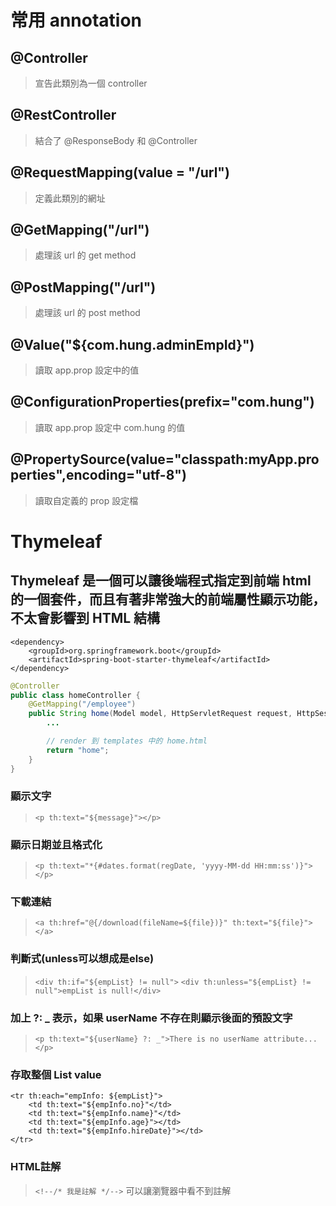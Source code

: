 # 常用 annotation
## @Controller
>宣告此類別為一個 controller

## @RestController
>結合了 @ResponseBody 和 @Controller

## @RequestMapping(value = "/url")
>定義此類別的網址

## @GetMapping("/url")
>處理該 url 的 get method

## @PostMapping("/url")
>處理該 url 的 post method

## @Value("${com.hung.adminEmpId}")
>讀取 app.prop 設定中的值

## @ConfigurationProperties(prefix="com.hung")
>讀取 app.prop 設定中 com.hung 的值

## @PropertySource(value="classpath:myApp.properties",encoding="utf-8")
>讀取自定義的 prop 設定檔

# Thymeleaf
## Thymeleaf 是一個可以讓後端程式指定到前端 html 的一個套件，而且有著非常強大的前端屬性顯示功能，不太會影響到 HTML 結構
```
<dependency>
	<groupId>org.springframework.boot</groupId>
	<artifactId>spring-boot-starter-thymeleaf</artifactId>
</dependency>
```

```java
@Controller
public class homeController {
	@GetMapping("/employee")
	public String home(Model model, HttpServletRequest request, HttpSession session) {
    	...

    	// render 到 templates 中的 home.html
		return "home";
	}
}
```

### 顯示文字
>```<p th:text="${message}"></p>```

### 顯示日期並且格式化
>```<p th:text="*{#dates.format(regDate, 'yyyy-MM-dd HH:mm:ss')}"></p>```

### 下載連結
>```<a th:href="@{/download(fileName=${file})}" th:text="${file}"></a>```

### 判斷式(unless可以想成是else)
>```<div th:if="${empList} != null">```
```<div th:unless="${empList} != null">empList is null!</div>```

### 加上  ?: _ 表示，如果 userName 不存在則顯示後面的預設文字
>```<p th:text="${userName} ?: _">There is no userName attribute...</p>```

### 存取整個 List value
```
<tr th:each="empInfo: ${empList}">
	<td th:text="${empInfo.no}"</td>
	<td th:text="${empInfo.name}"</td>
	<td th:text="${empInfo.age}"></td>
	<td th:text="${empInfo.hireDate}"></td>
</tr>
```

### HTML註解
>```<!--/* 我是註解 */-->```
可以讓瀏覽器中看不到註解